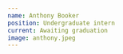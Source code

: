 ```yaml
---
name: Anthony Booker
position: Undergraduate intern 
current: Awaiting graduation
image: anthony.jpeg
---
```

